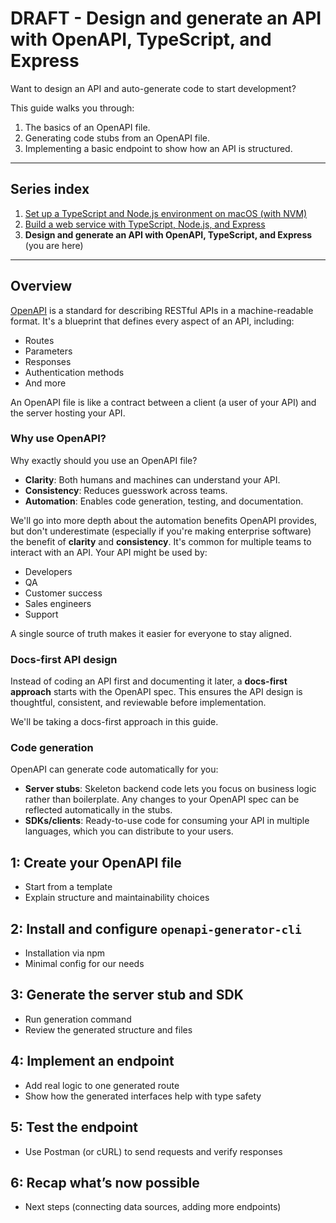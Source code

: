 # DRAFT - Design and generate an API with OpenAPI, TypeScript, and Express

Want to design an API and auto-generate code to start development?

This guide walks you through:

1. The basics of an OpenAPI file.
2. Generating code stubs from an OpenAPI file.
3. Implementing a basic endpoint to show how an API is structured.

---

## Series index

1. [Set up a TypeScript and Node.js environment on macOS (with NVM)](01-setup-typescript-node-macos.md)
2. [Build a web service with TypeScript, Node.js, and Express](02-build-web-service-typescript-node-express.md)
3. **Design and generate an API with OpenAPI, TypeScript, and Express** (you are here)

---

## Overview

[OpenAPI](https://www.openapis.org) is a standard for describing RESTful APIs in a machine-readable format. It's a blueprint that defines every aspect of an API, including:

- Routes
- Parameters
- Responses
- Authentication methods
- And more

An OpenAPI file is like a contract between a client (a user of your API) and the server hosting your API.

### Why use OpenAPI?

Why exactly should you use an OpenAPI file?

- **Clarity**: Both humans and machines can understand your API.
- **Consistency**: Reduces guesswork across teams.
- **Automation**: Enables code generation, testing, and documentation.

We'll go into more depth about the automation benefits OpenAPI provides, but don't underestimate (especially if you're making enterprise software) the benefit of **clarity** and **consistency**. It's common for multiple teams to interact with an API. Your API might be used by:

- Developers
- QA
- Customer success
- Sales engineers
- Support

A single source of truth makes it easier for everyone to stay aligned.

### Docs-first API design

Instead of coding an API first and documenting it later, a **docs-first approach** starts with the OpenAPI spec. This ensures the API design is thoughtful, consistent, and reviewable before implementation.

We'll be taking a docs-first approach in this guide.

### Code generation

OpenAPI can generate code automatically for you:

- **Server stubs**: Skeleton backend code lets you focus on business logic rather than boilerplate. Any changes to your OpenAPI spec can be reflected automatically in the stubs.
- **SDKs/clients**: Ready-to-use code for consuming your API in multiple languages, which you can distribute to your users.

## 1: Create your OpenAPI file

- Start from a template
- Explain structure and maintainability choices

## 2: Install and configure `openapi-generator-cli`

- Installation via npm
- Minimal config for our needs

## 3: Generate the server stub and SDK

- Run generation command
- Review the generated structure and files

## 4: Implement an endpoint

- Add real logic to one generated route
- Show how the generated interfaces help with type safety

## 5: Test the endpoint

- Use Postman (or cURL) to send requests and verify responses

## 6: Recap what’s now possible

- Next steps (connecting data sources, adding more endpoints)

